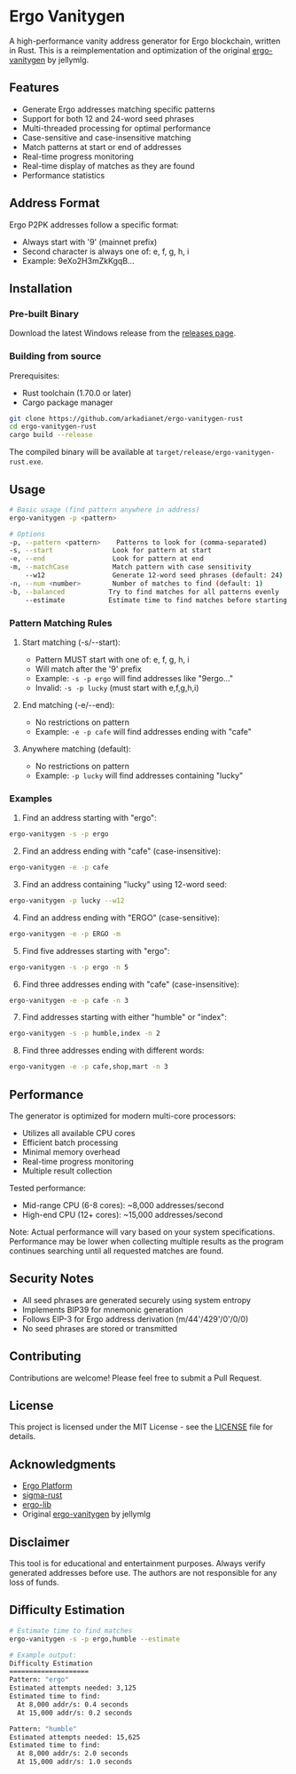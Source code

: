 # Ergo Vanitygen

A high-performance vanity address generator for Ergo blockchain, written in Rust. This is a reimplementation and optimization of the original [ergo-vanitygen](https://github.com/jellymlg/ergo-vanitygen) by jellymlg.

## Features

- Generate Ergo addresses matching specific patterns
- Support for both 12 and 24-word seed phrases
- Multi-threaded processing for optimal performance
- Case-sensitive and case-insensitive matching
- Match patterns at start or end of addresses
- Real-time progress monitoring
- Real-time display of matches as they are found
- Performance statistics

## Address Format

Ergo P2PK addresses follow a specific format:
- Always start with '9' (mainnet prefix)
- Second character is always one of: e, f, g, h, i
- Example: 9eXo2H3mZkKgqB...

## Installation

### Pre-built Binary
Download the latest Windows release from the [releases page](https://github.com/arkadianet/ergo-vanitygen/releases).

### Building from source

Prerequisites:
- Rust toolchain (1.70.0 or later)
- Cargo package manager

```bash
git clone https://github.com/arkadianet/ergo-vanitygen-rust
cd ergo-vanitygen-rust
cargo build --release
```

The compiled binary will be available at `target/release/ergo-vanitygen-rust.exe`.

## Usage

```bash
# Basic usage (find pattern anywhere in address)
ergo-vanitygen -p <pattern>

# Options
-p, --pattern <pattern>    Patterns to look for (comma-separated)
-s, --start               Look for pattern at start
-e, --end                 Look for pattern at end
-m, --matchCase           Match pattern with case sensitivity
    --w12                 Generate 12-word seed phrases (default: 24)
-n, --num <number>        Number of matches to find (default: 1)
-b, --balanced           Try to find matches for all patterns evenly
    --estimate           Estimate time to find matches before starting
```

### Pattern Matching Rules

1. Start matching (-s/--start):
   - Pattern MUST start with one of: e, f, g, h, i
   - Will match after the '9' prefix
   - Example: `-s -p ergo` will find addresses like "9ergo..."
   - Invalid: `-s -p lucky` (must start with e,f,g,h,i)

2. End matching (-e/--end):
   - No restrictions on pattern
   - Example: `-e -p cafe` will find addresses ending with "cafe"

3. Anywhere matching (default):
   - No restrictions on pattern
   - Example: `-p lucky` will find addresses containing "lucky"

### Examples

1. Find an address starting with "ergo":
```bash
ergo-vanitygen -s -p ergo
```

2. Find an address ending with "cafe" (case-insensitive):
```bash
ergo-vanitygen -e -p cafe
```

3. Find an address containing "lucky" using 12-word seed:
```bash
ergo-vanitygen -p lucky --w12
```

4. Find an address ending with "ERGO" (case-sensitive):
```bash
ergo-vanitygen -e -p ERGO -m
```

5. Find five addresses starting with "ergo":
```bash
ergo-vanitygen -s -p ergo -n 5
```

6. Find three addresses ending with "cafe" (case-insensitive):
```bash
ergo-vanitygen -e -p cafe -n 3
```

7. Find addresses starting with either "humble" or "index":
```bash
ergo-vanitygen -s -p humble,index -n 2
```

8. Find three addresses ending with different words:
```bash
ergo-vanitygen -e -p cafe,shop,mart -n 3
```

## Performance

The generator is optimized for modern multi-core processors:
- Utilizes all available CPU cores
- Efficient batch processing
- Minimal memory overhead
- Real-time progress monitoring
- Multiple result collection

Tested performance:
- Mid-range CPU (6-8 cores): ~8,000 addresses/second
- High-end CPU (12+ cores): ~15,000 addresses/second

Note: Actual performance will vary based on your system specifications.
Performance may be lower when collecting multiple results as the program
continues searching until all requested matches are found.

## Security Notes

- All seed phrases are generated securely using system entropy
- Implements BIP39 for mnemonic generation
- Follows EIP-3 for Ergo address derivation (m/44'/429'/0'/0/0)
- No seed phrases are stored or transmitted

## Contributing

Contributions are welcome! Please feel free to submit a Pull Request.

## License

This project is licensed under the MIT License - see the [LICENSE](LICENSE) file for details.

## Acknowledgments

- [Ergo Platform](https://ergoplatform.org/)
- [sigma-rust](https://github.com/ergoplatform/sigma-rust)
- [ergo-lib](https://github.com/ergoplatform/sigma-rust/tree/develop/ergo-lib)
- Original [ergo-vanitygen](https://github.com/jellymlg/ergo-vanitygen) by jellymlg

## Disclaimer

This tool is for educational and entertainment purposes. Always verify generated addresses before use. The authors are not responsible for any loss of funds. 

## Difficulty Estimation
```bash
# Estimate time to find matches
ergo-vanitygen -s -p ergo,humble --estimate

# Example output:
Difficulty Estimation
====================
Pattern: "ergo"
Estimated attempts needed: 3,125
Estimated time to find:
  At 8,000 addr/s: 0.4 seconds
  At 15,000 addr/s: 0.2 seconds

Pattern: "humble"
Estimated attempts needed: 15,625
Estimated time to find:
  At 8,000 addr/s: 2.0 seconds
  At 15,000 addr/s: 1.0 seconds
``` 